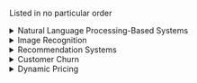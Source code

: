 Listed in no particular order

<details> <summary>Natural Language Processing-Based Systems</summary>

<details> <summary>Speech Recognition</summary>

# Speech Recognition 
So many uses...

### Transcriptions
- Transcriptions in real time
   - press conferences, technical conferences, speeches, meetings
   - Healthcare: dictation by physician 
   - Court system: dictation of proceedings 
   - Air traffic control to record history 
   - Television and media: automate closed-captioning system

### Translation 
- Assist travelers
- Television and media: automate closed-captioning system for additional language support
- Translate scanned OCR-based text into different language 
   
### Usable by any business
- Monitor call center interactions between customer service and customers - provide QAQC automatically, sentiment analysis 
- Hands drew commands for home and business automation systems 
   - Typical Siri-type of automation systems
   - Custom systems for controlling garage doors, heating and air conditioning systems, pool lighting, stereo, etc
- In-vehicle command systems
- Security system automation 
- Translation of web content into multiple languages 

</details>

<details> <summary>Natural Language Generation</summary>

# Natural Language Generation 
Generating natural sounding words and phrases
- Generate custom product descriptions based on previous interactions with a customers 
- Generate recurring content such as timed quarterly reports
- Predictive text prompts that try to “finish your sentence” (in an email, in a Word doc, in the browser address bar, etc)
- Generate explanations of mathematical formulas and expressions on algorithms found in image or text analysis

</details>

<details> <summary>Sentiment Analysis</summary>
### All businesses:
- External:
   - Customer Service: Analyze invoking emails, tweets, transcriptions of calls to see how a change has been perceived by customers
   - Identify trends by monitoring the same
   - Identify specific reasons for brand decline by analyzing same (“Long wait times” are mentioned in 84% of negative interactions”)
   - Identify “brand influencers” and “detractors”
- Internal:
   - Gauge employee morale by analyzing internal bulletin board/chat system

</details>

<details> <summary>Chatbots and ChatOps</summary> 

# Chatbots and ChatOps
Early implementations were rule-based or expert systems. Newer systems use machine learning and natural language processing (NLP)
- External: 
   - Automate common customer interactions 
   - Represents the company on social media
- Internal:
   - Answer common IT help desk issues
   - Automate common HR questions
- Analyze:
   - Track key KPIs 
   - Identify trends

Examples of chatbots:
- IBM’s [Watson Assistant](https://www.ibm.com/cloud/watson-assistant/) is a white-label solution companies can buy. “It knows when to search for an answer from a knowledge base, when to ask for clarity and when to direct users to a human.”
- DuoLingo has chatbot AI as foundation of its service

</details> 

<details> <summary>Decision Support Systems</summary> 

</details>

# Decision Support Systems
These don’t replace human decision making but rather act as helpers to confirm or guide decisions 
- Healthcare
   — clinical decision support tools that incorporate machine learning guide clinicians on diagnoses and treatment options, improving caregiver efficiency and patient outcomes
   - Insurance
      - Compare human estimate of damage to image recognition based recommendation
- Agriculture and farming
   - incorporate data on climate, energy, water, resources and other factors to help farmers make decisions on crop management
- All businesses
   - dashboards and charting of trends identify problems and speed up decisions

</details>
 
<details> <summary>Image Recognition </summary>  

# Image Recognition / Computer Vision
So many uses...

### Classification 
- Identify defects in an assembly line
- Identify  objects for autonomous vehicles / self driving cars, boats, planes
- Satellite imagery analysis 
   - Climate and Biology 
      - Detect Migration patterns
      - Detect anomalous temperature, wind, rains, storm patterns
      - Detect climate change events
      - Detect changes in gas or pollution emissions
   - Military
      - Detect troop movements
      - Detect warhead locations, movement

### Identification 
- Identify products on shelves - stocking systems, inventory systems
- Bar code scanning
- Insurance: generate damage estimates

## Facial Recognition 
- All businesses 
   - Security access control systems
- Military
   - Identify key target movements (people or groups) using facial recognition 

### Surveillance-based
- Detect customers entering a store or location
- Detect unwanted entry
- Count crowds at large events
- Monitor for social distancing 

### Optical Character Recognition (OCR)
Tied in with NLP systems 

- All businesses 
   - check for correct signature - credit cards, ATMs, Security access control systems 
   - Convert hand written notes to email or documentation 
   - Convert drawings to graphics (png, jpeg, etc)
   
- Misc
   - Convert images of old / ancient manuscripts to modern text

</details>

<details> <summary>Recommendation Systems</summary>

# Recommendation Systems

### All businesses 
- Recommend products and services based on previous interactions 
- Netflix recommendations for what to watch next
- Creating a scoring system for what to watch or what music to listen to next (“98% match”)
- Youtube creates automated playlists based on what it thinks customer will respond to
- Advertising based on what customer will respond to - Facebook, Google Ads
- Search engines - recommend better, next search term

</details>


<details> <summary>Customer Churn</summary>

# Predicting Customer Churn

Companies leverage machine learning to identify patterns in huge volumes of historical, demographic and sales data to identify and understand why a company loses customers. The company can then utilize machine learning capabilities to analyze behaviors among existing customers to alert it to which customers are at risk of taking their business elsewhere, identify the reasons why those customers are leaving and then determine what steps the company should take to retain them.

Churn is a KPI in all businesses but in particular service and subscription-based businesses. 
- Media companies (NYT, USA Today, HBO, Netflix, Pandora, Youtube, Spotify, etc)
- CRM systems like Salesforce, Siebel, etc
- Accounting packages
- HR packages 
- Telecom
</details>

<details> <summary>Dynamic Pricing</summary>

# Dynamic Pricing
- Amazon tracks user behavior and past purchases to maximize both chance of making the sale as well as making max revenue 
- Uber and Lyft use surge pricing driving by machine learning 


</details>

